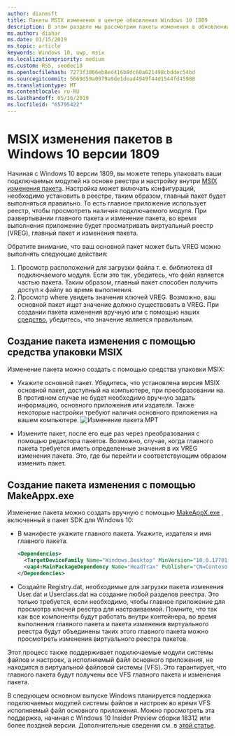 ```yaml
---
author: dianmsft
title: Пакеты MSIX изменения в центре обновления Windows 10 1809
description: В этом разделе мы рассмотрим пакеты изменения в обновлении Windows 10 1809
ms.author: diahar
ms.date: 01/15/2019
ms.topic: article
keywords: Windows 10, uwp, msix
ms.localizationpriority: medium
ms.custom: RS5, seodec18
ms.openlocfilehash: 7273f3866eb8ed416b8dc60a621498cbddec54bd
ms.sourcegitcommit: 5669d59a0979a9de1dead4949f44d1544fd45988
ms.translationtype: MT
ms.contentlocale: ru-RU
ms.lasthandoff: 05/16/2019
ms.locfileid: "65795422"
---
```

# <a name="msix-modification-packages-on-windows-10-version-1809"></a>MSIX изменения пакетов в Windows 10 версии 1809 

Начиная с Windows 10 версии 1809, вы можете теперь упаковать ваши подключаемых модулей на основе реестра и настройку внутри [MSIX изменения пакета](modification-packages.md). Настройка может включать конфигураций, необходимо установить в реестре, таким образом, главный пакет будет выполняться правильно. То есть главное приложение использует реестр, чтобы просмотреть наличия подключаемого модуля. При развертывании главного пакета и изменение пакета, во время выполнения приложение будет просматривать виртуальный реестр (VREG), главный пакет и изменения пакета. 

Обратите внимание, что ваш основной пакет может быть VREG можно выполнять следующие действия: 
1.  Просмотр расположений для загрузки файла т. е. библиотека dll подключаемого модуля. Если это так, убедитесь, что файл является частью пакета. Таким образом, главный пакет способен получить доступ к файлу во время выполнения.  
2.  Просмотр where увидеть значения ключей VREG. Возможно, ваш основной пакет ищет значение должно существовать в VREG. При создании пакета изменения вручную или с помощью наших [средство](https://www.microsoft.com/en-us/p/msix-packaging-tool/9n5lw3jbcxkf), убедитесь, что значение является правильным. 

## <a name="create-a-modification-package-using-the-msix-packaging-tool"></a>Создание пакета изменения с помощью средства упаковки MSIX

Изменение пакета можно создать с помощью средства упаковки MSIX:
* Укажите основной пакет. Убедитесь, что установлена версия MSIX основной пакет, доступный на компьютере, при преобразовании на. В противном случае не будет необходимо вручную задать информацию, основного приложения или издателя. Также некоторые настройки требуют наличия основного приложения на вашем компьютере.
![Изменение пакета MPT](images/MPT-mod-page.png)

* Измените пакет, после его еще раз через преобразования с помощью редактора пакетов. Возможно, случае, когда главного пакета требуется иметь определенные значения в их VREG изменения пакета. Это, где бы перейти и соответствующим образом изменить пакет. 

## <a name="create-a-modification-package-using-makeappxexe"></a>Создание пакета изменения с помощью MakeAppx.exe

Изменение пакета можно создать вручную с помощью [MakeAppX.exe](https://docs.microsoft.com/windows/uwp/packaging/create-app-package-with-makeappx-tool) , включенный в пакет SDK для Windows 10:
* В манифесте укажите главного пакета. Укажите, издателя и имя главного пакета.

    ```xml
    <Dependencies>
      <TargetDeviceFamily Name="Windows.Desktop" MinVersion="10.0.17701.0" MaxVersionTested="12.0.0.0"/>
      <uap4:MainPackageDependency Name="HeadTrax" Publisher="CN=Contoso Software, O=Contoso Corporation, C=US" />
    </Dependencies>
    ```
- Создайте Registry.dat, необходимые для загрузки пакета изменения User.dat и Userclass.dat на создание любой разделов реестра. Это только требуется, если необходимо, чтобы главное приложение для просмотра ключей реестра для настраиваемой. Помните, что так как все компоненты будут работать внутри контейнера, во время выполнения главного пакета и пакета изменения виртуального реестра будут объединены таких этого главного пакета можно просмотреть изменения виртуального реестра пакетов.  

Этот процесс также поддерживает подключаемые модули системы файлов и настроек, а исполняемый файл основного приложения, не находится в виртуальной файловой системы (VFS). Это гарантирует, что главного пакета будут получены все VFS главного пакета и изменения пакета. 

В следующем основном выпуске Windows планируется поддержка подключаемых модулей системы файлов и настроек во время VFS исполняемый файл основного приложения. Можно просмотреть эта поддержка, начиная с Windows 10 Insider Preview сборки 18312 или более поздней версии. Дополнительные сведения см. в [этой статье](modification-package-1903.md). 

